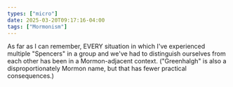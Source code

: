 ```yaml
---
types: ["micro"]
date: 2025-03-20T09:17:16-04:00
tags: ["Mormonism"]
---
```

As far as I can remember, EVERY situation in which I've experienced multiple "Spencers" in a group and we've had to distinguish ourselves from each other has been in a Mormon-adjacent context. ("Greenhalgh" is also a disproportionately Mormon name, but that has fewer practical consequences.)